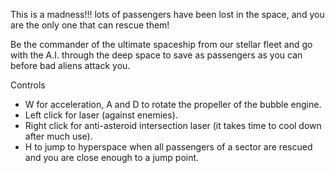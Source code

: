This is a madness!!! lots of passengers have been lost in the space, and you are the only one that can rescue them!

Be the commander of the ultimate spaceship from our stellar fleet and go with the A.I. through the deep space to save as passengers as you can before bad aliens attack you.

Controls
- W for acceleration, A and D to rotate the propeller of the bubble engine.
- Left click for laser (against enemies).
- Right click for anti-asteroid intersection laser (it takes time to cool down after much use).
- H to jump to hyperspace when all passengers of a sector are rescued and you are close enough to a jump point.